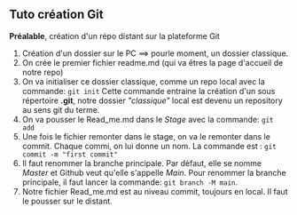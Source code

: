 **Tuto création Git**
----

**Préalable**, création d'un répo distant sur la plateforme Git

1. Création d'un dossier sur le PC ==> pourle moment, un dossier classique.
2.  On crée le premier fichier readme.md (qui va êtres la page d'accueil de notre repo)
3. On va initialiser ce dossier classique, comme un repo local avec la commande:
```git init```
Cette commande entraine la création d'un sous répertoire **.git**, notre dossier *"classique"* local est devenu un repository au sens git du terme. 
4. On va pousser le Read_me.md dans le *Stage* avec la commande: ```git add```
5. Une fois le fichier remonter dans le stage, on va le remonter dans le commit. Chaque commi, on lui donne un nom. La commande est : ```git commit -m "first commit"```
6. Il faut renommer la branche principale. Par défaut, elle se nomme *Master* et Github veut qu'elle s'appelle *Main*. Pour renommer la branche principale, il faut lancer la commande: ``git branch -M main``.
7. Notre fichier Read_me.md est au niveau commit, toujours en local. Il faut le pousser sur le distant.